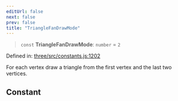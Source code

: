 ```yaml
---
editUrl: false
next: false
prev: false
title: "TriangleFanDrawMode"
---
```


> `const` **TriangleFanDrawMode**: `number` = `2`

Defined in: [three/src/constants.js:1202](https://github.com/DefinitelyMaybe/three-i18n/blob/fa57b79433d1c349ffb23a78727299c8d4190136/three/src/constants.js#L1202)

For each vertex draw a triangle from the first vertex and the last two vertices.

## Constant
